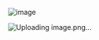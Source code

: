 ![image](https://github.com/LeondeHaas/Praktijkwijzer---Red30/assets/96114373/7587905e-b38f-4f5f-bf28-2c4c87a085ef)

![Uploading image.png…]()


